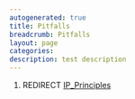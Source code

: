 ```yaml
---
autogenerated: true
title: Pitfalls
breadcrumb: Pitfalls
layout: page
categories: 
description: test description
---
```


1.  REDIRECT [IP\_Principles](IP_Principles )

